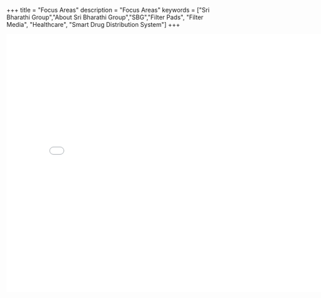 +++
title = "Focus Areas"
description = "Focus Areas"
keywords = ["Sri Bharathi Group","About Sri Bharathi Group","SBG","Filter Pads", "Filter Media", "Healthcare", "Smart Drug Distribution System"]
+++

<iframe src="//slides.com/rajankumar-1/deck-1/embed?style=light" width="800" height="600" scrolling="no" frameborder="0" webkitallowfullscreen mozallowfullscreen allowfullscreen></iframe>

